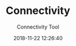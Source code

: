 ---
date: 2018-11-22 12:26:40
layout: post
menu: false
title: Connectivity
subtitle: 'Connectivity Tool'
source: https://prod.flywire-daf.com/dash/datastack/flywire_fafb_production/apps/fly_connectivity/?cleft_thresh_field=50
image: /assets/img/uploads/connectivity_ai.jpeg
category: dash apps
tags:
  - dash apps
paginate: true
---